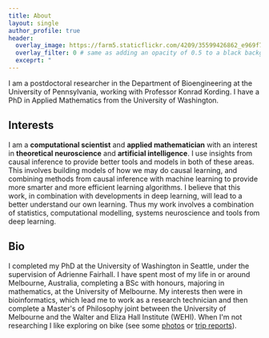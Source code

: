 ```yaml
---
title: About
layout: single
author_profile: true
header:
  overlay_image: https://farm5.staticflickr.com/4209/35599426862_e969f73b74_h_d.jpg
  overlay_filter: 0 # same as adding an opacity of 0.5 to a black background
  exceprt: "                                                                               "                                                          
---
```


I am a postdoctoral researcher in the Department of Bioengineering at the University of Pennsylvania, working with Professor Konrad Kording. I have a PhD in Applied Mathematics from the University of Washington.

## Interests

I am a **computational scientist** and **applied mathematician** with an interest in **theoretical neuroscience** and **artificial intelligence**. I use insights from causal inference to provide better tools and models in both of these areas. This involves building models of how we may do causal learning, and combining methods from causal inference with machine learning to provide more smarter and more efficient learning algorithms. I believe that this work, in combination with developments in deep learning, will lead to a better understand our own learning. Thus my work involves a combination of statistics, computational modelling, systems neuroscience and tools from deep learning.

## Bio

I completed my PhD at the University of Washington in Seattle, under the supervision of Adrienne Fairhall. I have spent most of my life in or around Melbourne, Australia, completing a BSc with honours, majoring in mathematics, at the University of Melbourne. My interests then were in bioinformatics, which lead me to work as a research technician and then complete a Master's of Philosophy joint between the University of Melbourne and the Walter and Eliza Hall Institute (WEHI). When I'm not researching I like exploring on bike (see some [photos](https://www.flickr.com/people/149922637@N08/) or [trip reports](https://www.crazyguyonabike.com/directory/?user=lansdell)). 
